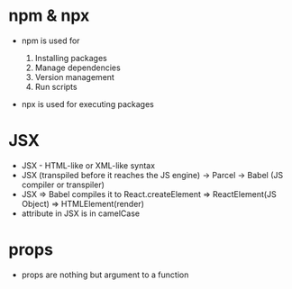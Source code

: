 # npm & npx

- npm is used for

  1. Installing packages
  2. Manage dependencies
  3. Version management
  4. Run scripts

- npx is used for executing packages

# JSX

- JSX - HTML-like or XML-like syntax
- JSX (transpiled before it reaches the JS engine) -> Parcel -> Babel (JS compiler or transpiler)
- JSX => Babel compiles it to React.createElement => ReactElement(JS Object) => HTMLElement(render)
- attribute in JSX is in camelCase

# props
- props are nothing but argument to a function